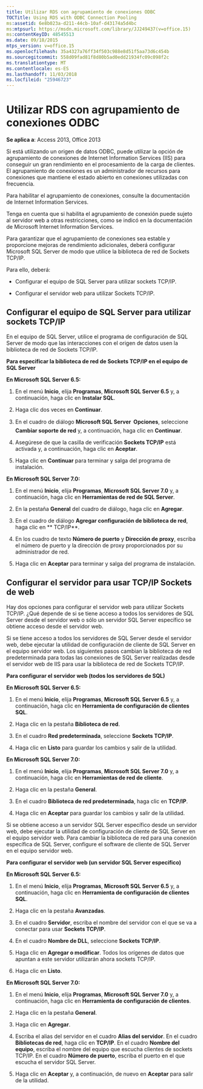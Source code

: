 ```yaml
---
title: Utilizar RDS con agrupamiento de conexiones ODBC
TOCTitle: Using RDS with ODBC Connection Pooling
ms:assetid: 6e8b023a-d211-44cb-10af-d43174a5d4bc
ms:mtpsurl: https://msdn.microsoft.com/library/JJ249437(v=office.15)
ms:contentKeyID: 48545513
ms.date: 09/18/2015
mtps_version: v=office.15
ms.openlocfilehash: 35a4327a76ff34f503c988e8d51f5aa73d6c454b
ms.sourcegitcommit: 558d09fad81f8d80b5ad0edd21934fc09c098f2c
ms.translationtype: MT
ms.contentlocale: es-ES
ms.lasthandoff: 11/03/2018
ms.locfileid: "25946723"
---
```

# <a name="using-rds-with-odbc-connection-pooling"></a>Utilizar RDS con agrupamiento de conexiones ODBC


**Se aplica a**: Access 2013, Office 2013

Si está utilizando un origen de datos ODBC, puede utilizar la opción de agrupamiento de conexiones de Internet Information Services (IIS) para conseguir un gran rendimiento en el procesamiento de la carga de clientes. El agrupamiento de conexiones es un administrador de recursos para conexiones que mantiene el estado abierto en conexiones utilizadas con frecuencia.

Para habilitar el agrupamiento de conexiones, consulte la documentación de Internet Information Services.

Tenga en cuenta que si habilita el agrupamiento de conexión puede sujeto al servidor web a otras restricciones, como se indicó en la documentación de Microsoft Internet Information Services.

Para garantizar que el agrupamiento de conexiones sea estable y proporcione mejoras de rendimiento adicionales, deberá configurar Microsoft SQL Server de modo que utilice la biblioteca de red de Sockets TCP/IP.

Para ello, deberá:

  - Configurar el equipo de SQL Server para utilizar sockets TCP/IP.

  - Configurar el servidor web para utilizar Sockets TCP/IP.

## <a name="configuring-the-sql-server-computer-to-use-tcpip-sockets"></a>Configurar el equipo de SQL Server para utilizar sockets TCP/IP

En el equipo de SQL Server, utilice el programa de configuración de SQL Server de modo que las interacciones con el origen de datos usen la biblioteca de red de Sockets TCP/IP.

**Para especificar la biblioteca de red de Sockets TCP/IP en el equipo de SQL Server**

**En Microsoft SQL Server 6.5:**

1.  En el menú **Inicio**, elija **Programas**, **Microsoft SQL Server 6.5** y, a continuación, haga clic en **Instalar SQL**.

2.  Haga clic dos veces en **Continuar**.

3.  En el cuadro de diálogo **Microsoft SQL Server  Opciones**, seleccione **Cambiar soporte de red** y, a continuación, haga clic en **Continuar**.

4.  Asegúrese de que la casilla de verificación **Sockets TCP/IP** está activada y, a continuación, haga clic en **Aceptar**.

5.  Haga clic en **Continuar** para terminar y salga del programa de instalación.

**En Microsoft SQL Server 7.0:**

1.  En el menú **Inicio**, elija **Programas**, **Microsoft SQL Server 7.0** y, a continuación, haga clic en **Herramientas de red de SQL Server**.

2.  En la pestaña **General** del cuadro de diálogo, haga clic en **Agregar**.

3.  En el cuadro de diálogo **Agregar configuración de biblioteca de red**, haga clic en ** TCP/IP**.

4.  En los cuadro de texto **Número de puerto** y **Dirección de proxy**, escriba el número de puerto y la dirección de proxy proporcionados por su administrador de red.

5.  Haga clic en **Aceptar** para terminar y salga del programa de instalación.

## <a name="configuring-the-web-server-to-use-tcpip-sockets"></a>Configurar el servidor para usar TCP/IP Sockets de web

Hay dos opciones para configurar el servidor web para utilizar Sockets TCP/IP. ¿Qué depende de si se tiene acceso a todos los servidores de SQL Server desde el servidor web o sólo un servidor SQL Server específico se obtiene acceso desde el servidor web.

Si se tiene acceso a todos los servidores de SQL Server desde el servidor web, debe ejecutar la utilidad de configuración de cliente de SQL Server en el equipo servidor web. Los siguientes pasos cambian la biblioteca de red predeterminada para todas las conexiones de SQL Server realizadas desde el servidor web de IIS para usar la biblioteca de red de Sockets TCP/IP.

**Para configurar el servidor web (todos los servidores de SQL)**

**En Microsoft SQL Server 6.5:**

1.  En el menú **Inicio**, elija **Programas**, **Microsoft SQL Server 6.5** y, a continuación, haga clic en **Herramienta de configuración de clientes SQL**.

2.  Haga clic en la pestaña **Biblioteca de red**.

3.  En el cuadro **Red predeterminada**, seleccione **Sockets TCP/IP**.

4.  Haga clic en **Listo** para guardar los cambios y salir de la utilidad.

**En Microsoft SQL Server 7.0:**

1.  En el menú **Inicio**, elija **Programas**, **Microsoft SQL Server 7.0** y, a continuación, haga clic en **Herramientas de red de cliente**.

2.  Haga clic en la pestaña **General**.

3.  En el cuadro **Biblioteca de red predeterminada**, haga clic en **TCP/IP**.

4.  Haga clic en **Aceptar** para guardar los cambios y salir de la utilidad.

Si se obtiene acceso a un servidor SQL Server específico desde un servidor web, debe ejecutar la utilidad de configuración de cliente de SQL Server en el equipo servidor web. Para cambiar la biblioteca de red para una conexión específica de SQL Server, configure el software de cliente de SQL Server en el equipo servidor web.

**Para configurar el servidor web (un servidor SQL Server específico)**

**En Microsoft SQL Server 6.5:**

1.  En el menú **Inicio**, elija **Programas**, **Microsoft SQL Server 6.5** y, a continuación, haga clic en **Herramienta de configuración de clientes SQL**.

2.  Haga clic en la pestaña **Avanzadas**.

3.  En el cuadro **Servidor**, escriba el nombre del servidor con el que se va a conectar para usar **Sockets TCP/IP**.

4.  En el cuadro **Nombre de DLL**, seleccione **Sockets TCP/IP**.

5.  Haga clic en **Agregar o modificar**. Todos los orígenes de datos que apuntan a este servidor utilizarán ahora sockets TCP/IP.

6.  Haga clic en **Listo**.

**En Microsoft SQL Server 7.0:**

1.  En el menú **Inicio**, elija **Programas**, **Microsoft SQL Server 7.0** y, a continuación, haga clic en **Herramienta de configuración de clientes**.

2.  Haga clic en la pestaña **General**.

3.  Haga clic en **Agregar**.

4.  Escriba el alias del servidor en el cuadro **Alias del servidor**. En el cuadro **Bibliotecas de red**, haga clic en **TCP/IP**. En el cuadro **Nombre del equipo**, escriba el nombre del equipo que escucha clientes de sockets TCP/IP. En el cuadro **Número de puerto**, escriba el puerto en el que escucha el servidor SQL Server.

5.  Haga clic en **Aceptar** y, a continuación, de nuevo en **Aceptar** para salir de la utilidad.


